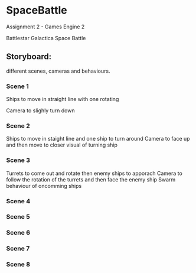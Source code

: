 # SpaceBattle
Assignment 2 - Games Engine 2

Battlestar Galactica Space Battle

## Storyboard:

different scenes, cameras and behaviours.

### Scene 1
Ships to move in straight line with one rotating 

Camera to slighly turn down

### Scene 2
Ships to move in staight line and one ship to turn around
Camera to face up and then move to closer visual of turning ship

### Scene 3
Turrets to come out and rotate then enemy ships to apporach 
Camera to follow the rotation of the turrets and then face the enemy ship
Swarm behaviour of oncomming ships

### Scene 4


### Scene 5


### Scene 6


### Scene 7


### Scene 8
